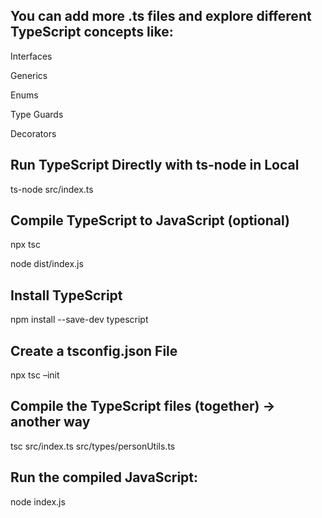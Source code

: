 ## You can add more .ts files and explore different TypeScript concepts like:

Interfaces

Generics

Enums

Type Guards

Decorators

## Run TypeScript Directly with ts-node in Local

ts-node src/index.ts

## Compile TypeScript to JavaScript (optional)

npx tsc

node dist/index.js

## Install TypeScript
npm install --save-dev typescript

## Create a tsconfig.json File
npx tsc –init

## Compile the TypeScript files (together) -> another way

tsc src/index.ts src/types/personUtils.ts

## Run the compiled JavaScript:
node index.js

